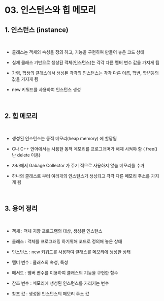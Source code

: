 # 03. 인스턴스와 힙 메모리

## 1. 인스턴스 (instance)

​
- 클래스는 객체의 속성을 정의 하고, 기능을 구현하여 만들어 놓은 코드 상태

- 실제 클래스 기반으로 생성된 객체(인스턴스)는 각각 다른 멤버 변수 값을 가지게 됨

- 가령, 학생의 클래스에서 생성된 각각의 인스턴스는 각각 다른 이름, 학번, 학년등의 값을 가지게 됨

- new 키워드를 사용하여 인스턴스 생성

​

## 2. 힙 메모리

​
- 생성된 인스턴스는 동적 메모리(heap memory) 에 할당됨

- C나 C++ 언어에서는 사용한 동적 메모리를 프로그래머가 해제 시켜야 함 ( free() 난 delete 이용)

- 자바에서 Gabage Collector 가 주기 적으로 사용하지 않늠 메모리를 수거

- 하나의 클래스로 부터 여러개의 인스턴스가 생성되고 각각 다른 메모리 주소를 가지게 됨

​

## 3. 용어 정리

​

- 객체 : 객체 지향 프로그램의 대상, 생성된 인스턴스 

- 클래스 : 객체를 프로그래밍 하기위해 코드로 정의해 놓은 상태 

- 인스턴스 : new 키워드를 사용하여 클래스를 메모리에 생성한 상태 

- 멤버 변수 : 클래스의 속성, 특성 

- 메서드 : 멤버 변수를 이용하여 클래스의 기능을 구현한 함수 

- 참조 변수 : 메모리에 생성된 인스턴스를 가리키는 변수 

- 참조 값 : 생성된 인스턴스의 메모리 주소 값